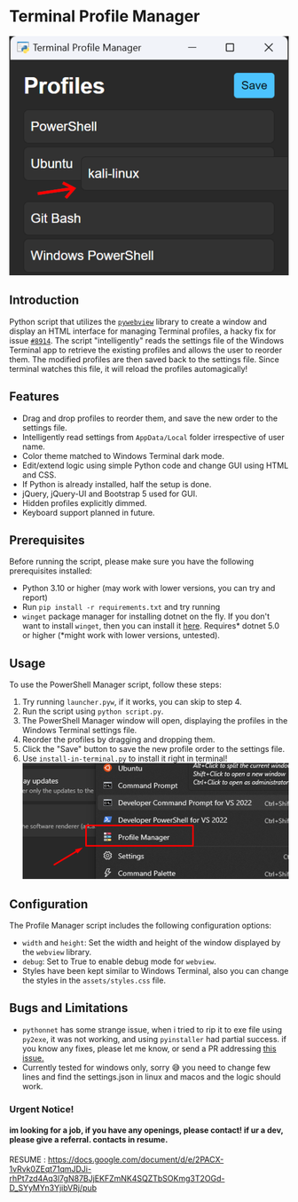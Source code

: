 # Terminal Profile Manager

![Image of profiles being reordered](./images/drag-example.png)

## Introduction

Python script that utilizes the [`pywebview`](https://pywebview.flowrl.com/) library to create a window and display an HTML interface for managing Terminal profiles, a hacky fix for issue
[`#8914`](https://github.com/microsoft/terminal/issues/8914). The script "intelligently" reads the settings file of the Windows Terminal app to retrieve the existing profiles and allows the user to reorder them. The modified profiles are then saved back to the settings file. Since terminal watches this file, it will reload the profiles automagically!

## Features

- Drag and drop profiles to reorder them, and save the new order to the settings file.
- Intelligently read settings from `AppData/Local` folder irrespective of user name.
- Color theme matched to Windows Terminal dark mode.
- Edit/extend logic using simple Python code and change GUI using HTML and CSS.
- If Python is already installed, half the setup is done.
- jQuery, jQuery-UI and Bootstrap 5 used for GUI.
- Hidden profiles explicitly dimmed.
- Keyboard support planned in future.

## Prerequisites

Before running the script, please make sure you have the following prerequisites installed:

- Python 3.10 or higher (may work with lower versions, you can try and report)
- Run `pip install -r requirements.txt` and try running
- `winget` package manager for installing dotnet on the fly. If you don't want to install `winget`, then you can install it [here](https://dotnet.microsoft.com/en-us/download). Requires\* dotnet 5.0 or higher (\*might work with lower versions, untested).

## Usage

To use the PowerShell Manager script, follow these steps:

1. Try running `launcher.pyw`, if it works, you can skip to step 4.
2. Run the script using `python script.py`.
3. The PowerShell Manager window will open, displaying the profiles in the Windows Terminal settings file.
4. Reorder the profiles by dragging and dropping them.
5. Click the "Save" button to save the new profile order to the settings file.
6. Use `install-in-terminal.py` to install it right in terminal! ![Image of Profile Manager in the profile list](./images/profile-list-example.png)

## Configuration

The Profile Manager script includes the following configuration options:

- `width` and `height`: Set the width and height of the window displayed by the `webview` library.
- `debug`: Set to True to enable debug mode for `webview`.
- Styles have been kept similar to Windows Terminal, also you can change the styles in the `assets/styles.css` file.

## Bugs and Limitations

- `pythonnet` has some strange issue, when i tried to rip it to exe file using `py2exe`, it was not working, and using `pyinstaller` had partial success. if you know any fixes, please let me know, or send a PR addressing [this issue.](https://github.com/pythonnet/pythonnet/issues/1728)
- Currently tested for windows only, sorry 😅 you need to change few lines and find the settings.json in linux and macos and the logic should work.

### Urgent Notice!

#### im looking for a job, if you have any openings, please contact! if ur a dev, please give a referral. contacts in resume.

RESUME : https://docs.google.com/document/d/e/2PACX-1vRvk0ZEqt71qmJDJi-rhPt7zd4Aq3l7gN87BJjEKFZmNK4SQZTbSOKmg3T2OGd-D_SYyMYn3YjibVRj/pub
